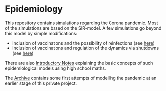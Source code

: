 # Epidemiology

This repository contains simulations regarding the Corona pandemic. Most of the simulations are based on the SIR-model. 
A few simulations go beyond this model by simple modifications: 
- inclusion of vaccinations and the possibility of reinfections (see [here](https://github.com/psm89/Epidemiology/tree/master/Maths_of_Corona_Pandemic/SIRS_model_with_vaccinations))
- inclusion of vaccinations and regulation of the dynamics via shutdowns (see [here](https://github.com/psm89/Epidemiology/tree/master/Maths_of_Corona_Pandemic/Lockdown_model_with_vaccinations))

There are also [Introductory Notes](https://github.com/psm89/Epidemiology/blob/master/Maths_of_Corona_Pandemic/Introductory_notes.pdf) explaining the basic concepts of such epidemiological models using high school maths.

The [Archive](https://github.com/psm89/Epidemiology/tree/master/Archive) contains some first attempts of modelling the pandemic at an earlier stage of this private project. 


